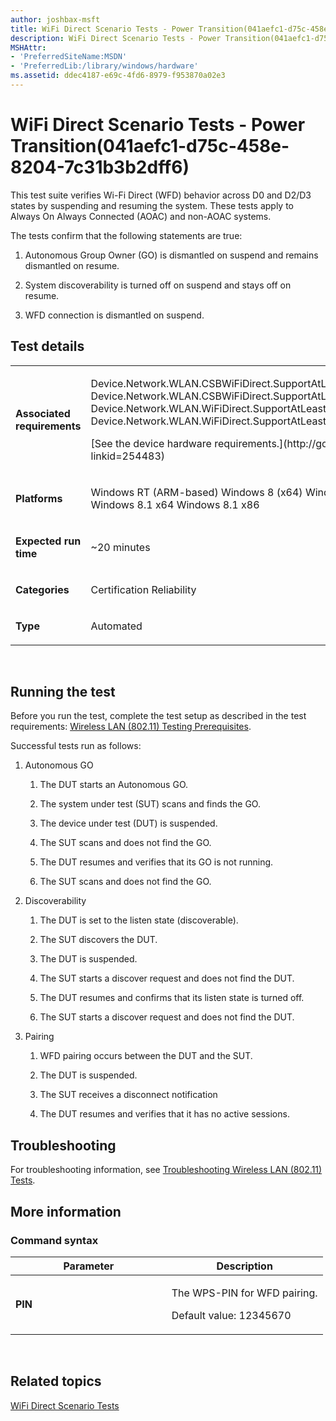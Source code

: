 ```yaml
---
author: joshbax-msft
title: WiFi Direct Scenario Tests - Power Transition(041aefc1-d75c-458e-8204-7c31b3b2dff6)
description: WiFi Direct Scenario Tests - Power Transition(041aefc1-d75c-458e-8204-7c31b3b2dff6)
MSHAttr:
- 'PreferredSiteName:MSDN'
- 'PreferredLib:/library/windows/hardware'
ms.assetid: ddec4187-e69c-4fd6-8979-f953870a02e3
---
```


# WiFi Direct Scenario Tests - Power Transition(041aefc1-d75c-458e-8204-7c31b3b2dff6)


This test suite verifies Wi-Fi Direct (WFD) behavior across D0 and D2/D3 states by suspending and resuming the system. These tests apply to Always On Always Connected (AOAC) and non-AOAC systems.

The tests confirm that the following statements are true:

1.  Autonomous Group Owner (GO) is dismantled on suspend and remains dismantled on resume.

2.  System discoverability is turned off on suspend and stays off on resume.

3.  WFD connection is dismantled on suspend.

## Test details


<table>
<colgroup>
<col width="50%" />
<col width="50%" />
</colgroup>
<tbody>
<tr class="odd">
<td><p><strong>Associated requirements</strong></p></td>
<td><p>Device.Network.WLAN.CSBWiFiDirect.SupportAtLeast2WiFiDirectPortsConcurrently Device.Network.WLAN.CSBWiFiDirect.SupportAtLeast4Clients Device.Network.WLAN.WiFiDirect.SupportAtLeast2WiFiDirectPortsConcurrently Device.Network.WLAN.WiFiDirect.SupportAtLeast4Clients</p>
<p>[See the device hardware requirements.](http://go.microsoft.com/fwlink/p/?linkid=254483)</p></td>
</tr>
<tr class="even">
<td><p><strong>Platforms</strong></p></td>
<td><p>Windows RT (ARM-based) Windows 8 (x64) Windows 8 (x86) Windows RT 8.1 Windows 8.1 x64 Windows 8.1 x86</p></td>
</tr>
<tr class="odd">
<td><p><strong>Expected run time</strong></p></td>
<td><p>~20 minutes</p></td>
</tr>
<tr class="even">
<td><p><strong>Categories</strong></p></td>
<td><p>Certification Reliability</p></td>
</tr>
<tr class="odd">
<td><p><strong>Type</strong></p></td>
<td><p>Automated</p></td>
</tr>
</tbody>
</table>

 

## Running the test


Before you run the test, complete the test setup as described in the test requirements: [Wireless LAN (802.11) Testing Prerequisites](wireless-lan--80211--testing-prerequisites.md).

Successful tests run as follows:

1.  Autonomous GO

    1.  The DUT starts an Autonomous GO.

    2.  The system under test (SUT) scans and finds the GO.

    3.  The device under test (DUT) is suspended.

    4.  The SUT scans and does not find the GO.

    5.  The DUT resumes and verifies that its GO is not running.

    6.  The SUT scans and does not find the GO.

2.  Discoverability

    1.  The DUT is set to the listen state (discoverable).

    2.  The SUT discovers the DUT.

    3.  The DUT is suspended.

    4.  The SUT starts a discover request and does not find the DUT.

    5.  The DUT resumes and confirms that its listen state is turned off.

    6.  The SUT starts a discover request and does not find the DUT.

3.  Pairing

    1.  WFD pairing occurs between the DUT and the SUT.

    2.  The DUT is suspended.

    3.  The SUT receives a disconnect notification

    4.  The DUT resumes and verifies that it has no active sessions.

## Troubleshooting


For troubleshooting information, see [Troubleshooting Wireless LAN (802.11) Tests](troubleshooting-wireless-lan--80211--tests.md).

## More information


### Command syntax

<table>
<colgroup>
<col width="50%" />
<col width="50%" />
</colgroup>
<thead>
<tr class="header">
<th>Parameter</th>
<th>Description</th>
</tr>
</thead>
<tbody>
<tr class="odd">
<td><p><strong>PIN</strong></p></td>
<td><p>The WPS-PIN for WFD pairing.</p>
<p>Default value: 12345670</p></td>
</tr>
</tbody>
</table>

 

## Related topics


[WiFi Direct Scenario Tests](wifi-direct-scenario-tests.md)

 

 







